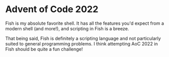 #   Advent of Code 2022

Fish is my absolute favorite shell.  It has all the features you'd expect from
a modern shell (and more!), and scripting in Fish is a breeze.

That being said, Fish is definitely a scripting language and not particularly
suited to general programming problems.  I think attempting AoC 2022 in Fish
should be quite a fun challenge!
